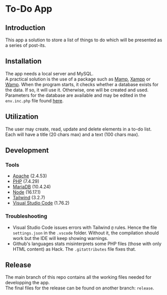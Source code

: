 # To-Do App #  

## Introduction ##  

This app a solution to store a list of things to do which will be presented as a series of post-its.  

## Installation ##  

The app needs a local server and MySQL.  
A practical solution is the use of a package such as [Mamp](https://www.mamp.info/en/), [Xampp](https://www.apachefriends.org/) or [Wamp](https://www.wampserver.com/).
When the program starts, it checks whether a database exists for the data. If so, it will use it. Otherwise, one will be created and used.  
Parameters for the database are available and may be edited in the `env.inc.php` file found [here](./inc/env-env.inc.php).

## Utilization ##  

The user may create, read, update and delete elements in a to-do list.  
Each will have a title (20 chars max) and a text (100 chars max).  

## Development ##  

### Tools ###  

- [Apache](https://httpd.apache.org/) (2.4.53)  
- [PHP](https://www.php.net/) (7.4.29)
- [MariaDB](https://mariadb.org/) (10.4.24)  
- [Node](https://nodejs.org/) (16.17.1)  
- [Tailwind](https://tailwindcss.com/) (3.2.7)  
- [Visual Studio Code](https://code.visualstudio.com/) (1.76.2)  

### Troubleshooting ###  

- Visual Studio Code issues errors with Tailwind `@` rules. Hence the file `settings.json` in the `.vscode` folder.  Without it, the compilation should work but the IDE will keep showing warnings.  
- Github's languages stats misinterprets some PHP files (those with only HTML content) as Hack.  The `.gitattributes` file fixes that.

## Release ##  

The main branch of this repo contains all the working files needed for developping the app.  
The final files for the release can be found on another branch: `release`.  